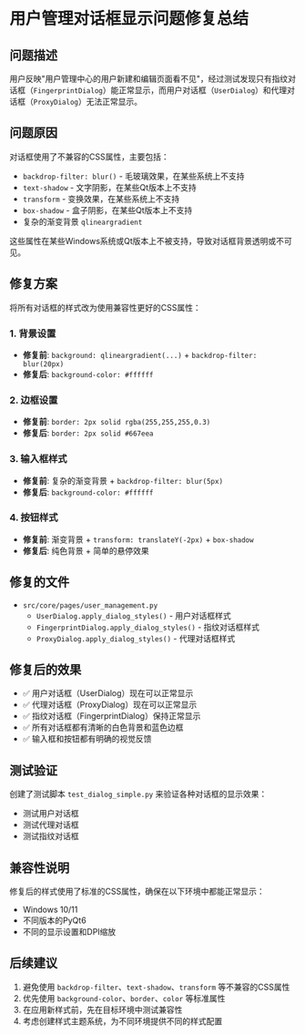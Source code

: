 # 用户管理对话框显示问题修复总结

## 问题描述
用户反映"用户管理中心的用户新建和编辑页面看不见"，经过测试发现只有指纹对话框（`FingerprintDialog`）能正常显示，而用户对话框（`UserDialog`）和代理对话框（`ProxyDialog`）无法正常显示。

## 问题原因
对话框使用了不兼容的CSS属性，主要包括：
- `backdrop-filter: blur()` - 毛玻璃效果，在某些系统上不支持
- `text-shadow` - 文字阴影，在某些Qt版本上不支持
- `transform` - 变换效果，在某些系统上不支持
- `box-shadow` - 盒子阴影，在某些Qt版本上不支持
- 复杂的渐变背景 `qlineargradient`

这些属性在某些Windows系统或Qt版本上不被支持，导致对话框背景透明或不可见。

## 修复方案
将所有对话框的样式改为使用兼容性更好的CSS属性：

### 1. 背景设置
- **修复前**: `background: qlineargradient(...)` + `backdrop-filter: blur(20px)`
- **修复后**: `background-color: #ffffff`

### 2. 边框设置
- **修复前**: `border: 2px solid rgba(255,255,255,0.3)`
- **修复后**: `border: 2px solid #667eea`

### 3. 输入框样式
- **修复前**: 复杂的渐变背景 + `backdrop-filter: blur(5px)`
- **修复后**: `background-color: #ffffff`

### 4. 按钮样式
- **修复前**: 渐变背景 + `transform: translateY(-2px)` + `box-shadow`
- **修复后**: 纯色背景 + 简单的悬停效果

## 修复的文件
- `src/core/pages/user_management.py`
  - `UserDialog.apply_dialog_styles()` - 用户对话框样式
  - `FingerprintDialog.apply_dialog_styles()` - 指纹对话框样式
  - `ProxyDialog.apply_dialog_styles()` - 代理对话框样式

## 修复后的效果
- ✅ 用户对话框（UserDialog）现在可以正常显示
- ✅ 代理对话框（ProxyDialog）现在可以正常显示  
- ✅ 指纹对话框（FingerprintDialog）保持正常显示
- ✅ 所有对话框都有清晰的白色背景和蓝色边框
- ✅ 输入框和按钮都有明确的视觉反馈

## 测试验证
创建了测试脚本 `test_dialog_simple.py` 来验证各种对话框的显示效果：
- 测试用户对话框
- 测试代理对话框
- 测试指纹对话框

## 兼容性说明
修复后的样式使用了标准的CSS属性，确保在以下环境中都能正常显示：
- Windows 10/11
- 不同版本的PyQt6
- 不同的显示设置和DPI缩放

## 后续建议
1. 避免使用 `backdrop-filter`、`text-shadow`、`transform` 等不兼容的CSS属性
2. 优先使用 `background-color`、`border`、`color` 等标准属性
3. 在应用新样式前，先在目标环境中测试兼容性
4. 考虑创建样式主题系统，为不同环境提供不同的样式配置 